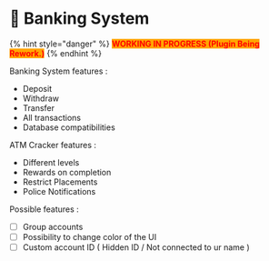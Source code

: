 # 🏧 Banking System

{% hint style="danger" %}
<mark style="color:red;background-color:orange;">**WORKING IN PROGRESS (Plugin Being Rework.)**</mark>
{% endhint %}

Banking System features :&#x20;

* Deposit
* Withdraw
* Transfer
* All transactions
* Database compatibilities

ATM Cracker features :&#x20;

* Different levels
* Rewards on completion
* Restrict Placements
* Police Notifications

Possible features :&#x20;

* [ ] Group accounts
* [ ] Possibility to change color of the UI
* [ ] Custom account ID ( Hidden ID / Not connected to ur name )
